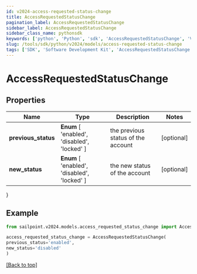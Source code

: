```yaml
---
id: v2024-access-requested-status-change
title: AccessRequestedStatusChange
pagination_label: AccessRequestedStatusChange
sidebar_label: AccessRequestedStatusChange
sidebar_class_name: pythonsdk
keywords: ['python', 'Python', 'sdk', 'AccessRequestedStatusChange', 'V2024AccessRequestedStatusChange'] 
slug: /tools/sdk/python/v2024/models/access-requested-status-change
tags: ['SDK', 'Software Development Kit', 'AccessRequestedStatusChange', 'V2024AccessRequestedStatusChange']
---
```


# AccessRequestedStatusChange


## Properties

Name | Type | Description | Notes
------------ | ------------- | ------------- | -------------
**previous_status** |  **Enum** [  'enabled',    'disabled',    'locked' ] | the previous status of the account | [optional] 
**new_status** |  **Enum** [  'enabled',    'disabled',    'locked' ] | the new status of the account | [optional] 
}

## Example

```python
from sailpoint.v2024.models.access_requested_status_change import AccessRequestedStatusChange

access_requested_status_change = AccessRequestedStatusChange(
previous_status='enabled',
new_status='disabled'
)

```
[[Back to top]](#) 

